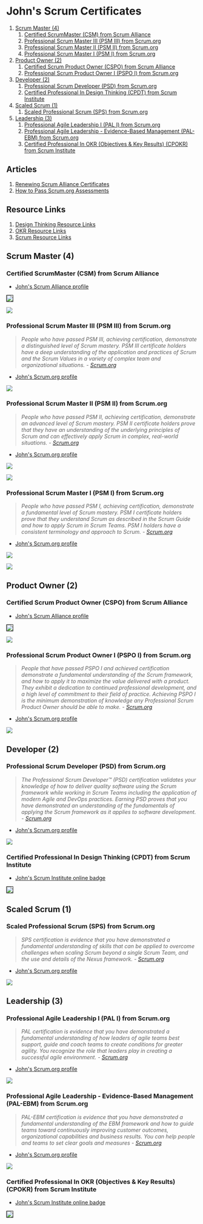 # John's Scrum Certificates

1. [Scrum Master (4)](#scrum-master-4)
	1. [Certified ScrumMaster (CSM) from Scrum Alliance](#certified-scrummaster-csm-from-scrum-alliance)
	1. [Professional Scrum Master III (PSM III) from Scrum.org](#professional-scrum-master-iii-psm-iii-from-scrumorg)
	1. [Professional Scrum Master II (PSM II) from Scrum.org](#professional-scrum-master-ii-psm-ii-from-scrumorg)
	1. [Professional Scrum Master I (PSM I) from Scrum.org](#professional-scrum-master-i-psm-i-from-scrumorg)
1. [Product Owner (2)](#product-owner-2)
	1. [Certified Scrum Product Owner (CSPO) from Scrum Alliance](#certified-scrum-product-owner-cspo-from-scrum-alliance)
	1. [Professional Scrum Product Owner I (PSPO I) from Scrum.org](#professional-scrum-product-owner-i-pspo-i-from-scrumorg)
1. [Developer (2)](#developer-2)
    1. [Professional Scrum Developer (PSD) from Scrum.org](#professional-scrum-developer-psd-from-scrumorg)
    1. [Certified Professional In Design Thinking (CPDT) from Scrum Institute](#certified-professional-in-design-thinking-cpdt-from-scrum-institute)
1. [Scaled Scrum (1)](#scaled-scrum-1)
	1. [Scaled Professional Scrum (SPS) from Scrum.org](#scaled-professional-scrum-sps-from-scrumorg)
1. [Leadership (3)](#leadership-3)
	1. [Professional Agile Leadership I (PAL I) from Scrum.org](#professional-agile-leadership-i-pal-i-from-scrumorg)
    1. [Professional Agile Leadership - Evidence-Based Management (PAL-EBM) from Scrum.org](#professional-agile-leadership-evidence-based-management-pal-ebm-from-scrumorg)
	1. [Certified Professional In OKR (Objectives & Key Results) (CPOKR) from Scrum Institute](#certified-professional-in-okr-objectives-key-results-cpokr-from-scrum-institute)

## Articles

1. [Renewing Scrum Alliance Certificates](../scrum_scrumalliance-renewal)
1. [How to Pass Scrum.org Assessments](../scrum_how-to-pass-scrum-org-assessments)

## Resource Links

1. [Design Thinking Resource Links](../design-thinking_resource-links)
1. [OKR Resource Links](../okr_resource-links)
1. [Scrum Resource Links](../scrum_resource-links)

## Scrum Master (4)

### Certified ScrumMaster (CSM) from Scrum Alliance

* [John's Scrum Alliance profile](https://www.scrumalliance.org/community/profile/jwang96)

<img src="../cert_scrum_scrum-master_scrumalliance_certified-scrum-master--csm_2025-09-04.png" style="border:1px solid #000000" />

![](cert_scrum_scrum-master_scrumalliance_certified-scrum-master--csm_2012-12-14_trim.png)

### Professional Scrum Master III (PSM III) from Scrum.org

> *People who have passed PSM III, achieving certification, demonstrate a distinguished level of Scrum mastery. PSM III certificate holders  have a deep understanding of the application and practices of Scrum and the Scrum Values in a variety of complex team and organizational situations. - [Scrum.org](https://www.scrum.org/professional-scrum-certifications/professional-scrum-master-assessments)*

* [John's Scrum.org profile](https://www.scrum.org/user/16066/)

![](cert_scrum_scrum-master_scrum-org_professional-scrum-master-iii--psm-iii_2012-12-29_2023-09-13.png)

### Professional Scrum Master II (PSM II) from Scrum.org

> *People who have passed PSM II, achieving certification, demonstrate an advanced level of Scrum mastery. PSM II certificate holders prove that they have an understanding of the underlying principles of Scrum and can effectively apply Scrum in complex, real-world situations. - [Scrum.org](https://www.scrum.org/professional-scrum-certifications/professional-scrum-master-assessments)*

* [John's Scrum.org profile](https://www.scrum.org/user/16066/)

![](cert_scrum_scrum-master_scrum-org_professional-scrum-master-ii--psm-ii_2012-12-29_2023-09-13.png)

![](cert_scrum_scrum-master_scrum-org_professional-scrum-master-ii--psm-ii_2012-12-29.png)

### Professional Scrum Master I (PSM I) from Scrum.org

> *People who have passed PSM I, achieving certification, demonstrate a fundamental level of Scrum mastery. PSM I certificate holders prove that they understand Scrum as described in the Scrum Guide and how to apply Scrum in Scrum Teams.  PSM I holders have a consistent terminology and approach to Scrum. - [Scrum.org](https://www.scrum.org/professional-scrum-certifications/professional-scrum-master-assessments)*

* [John's Scrum.org profile](https://www.scrum.org/user/16066/)

![](cert_scrum_scrum-master_scrum-org_professional-scrum-master-i--psm-i_2012-12-14_2023-09-13.png)

![](cert_scrum_scrum-master_scrum-org_professional-scrum-master-i--psm-i_2012-12-14.png)

## Product Owner (2)

### Certified Scrum Product Owner (CSPO) from Scrum Alliance

* [John's Scrum Alliance profile](https://www.scrumalliance.org/community/profile/jwang96)

<img src="../cert_scrum_product-owner_scrumalliance_certified-scrum-product-owner--cspo_2025-09-04.png" style="border:1px solid #000000" />

![](cert_scrum_product-owner_scrumalliance_certified-scrum-product-owner--cspo_2012-12-07_trim.png)

### Professional Scrum Product Owner I (PSPO I) from Scrum.org

> *People that have passed PSPO I and achieved certification demonstrate a fundamental understanding of the Scrum framework, and how to apply it to maximize the value delivered with a product. They exhibit a dedication to continued professional development, and a high level of commitment to their field of practice. Achieving PSPO I is the minimum demonstration of knowledge any Professional Scrum Product Owner should be able to make. - [Scrum.org](https://www.scrum.org/professional-scrum-product-owner-certifications)*

* [John's Scrum.org profile](https://www.scrum.org/user/16066/)

![](cert_scrum_product-owner_scrum-org_professional-scrum-product-owner-i--pspo-i_2023-09-14.png)

## Developer (2)

### Professional Scrum Developer (PSD) from Scrum.org

> *The Professional Scrum Developer™ (PSD) certification validates your knowledge of how to deliver quality software using the Scrum framework while working in Scrum Teams including the application of modern Agile and DevOps practices. Earning PSD proves that you have demonstrated an understanding of the fundamentals of applying the Scrum framework as it applies to software development. - [Scrum.org](https://www.scrum.org/assessments/professional-scrum-developer-certification)*

* [John's Scrum.org profile](https://www.scrum.org/user/16066/)

![](cert_scrum_developer_scrum-org_professional-scrum-developer-i--psd-i_2023-10-07.png)

### Certified Professional In Design Thinking (CPDT) from Scrum Institute

* [John's Scrum Institute online badge](https://www.scrum-institute.org/badges/34525810407940)

<img src="../cert_scrum_ux_scrum-institute_certified-professional-in-design-thinking--cpdt_2023-09-24_cert-34525810407940.png" style="border:1px solid #000000" />

## Scaled Scrum (1)

### Scaled Professional Scrum (SPS) from Scrum.org

> *SPS certification is evidence that you have demonstrated a fundamental understanding of skills that can be applied to overcome challenges when scaling Scrum beyond a single Scrum Team, and the use and details of the Nexus framework. - [Scrum.org](https://www.scrum.org/assessments/scaled-professional-scrum-certification)*

* [John's Scrum.org profile](https://www.scrum.org/user/16066/)

![](cert_scrum_scaled_scrum-org_scaled-professional-scrum--sps_2023-09-14.png)

## Leadership (3)

### Professional Agile Leadership I (PAL I) from Scrum.org

> *PAL certification is evidence that you have demonstrated a fundamental understanding of how leaders of agile teams best support, guide and coach teams to create conditions for greater agility. You recognize the role that leaders play in creating a successful agile environment. - [Scrum.org](https://www.scrum.org/assessments/scaled-professional-scrum-certification)*

* [John's Scrum.org profile](https://www.scrum.org/user/16066/)

![](cert_scrum_leadership_scrum-org_professional-agile-leadership-1--pal-1_2023-09-23.png)

### Professional Agile Leadership - Evidence-Based Management (PAL-EBM) from Scrum.org

> *PAL-EBM certification is evidence that you have demonstrated a fundamental understanding of the EBM framework and  how to guide teams toward continuously improving customer outcomes, organizational capabilities and business results. You can help people and teams to set clear goals and measures - [Scrum.org](https://www.scrum.org/assessments/scaled-professional-scrum-certification)*

* [John's Scrum.org profile](https://www.scrum.org/user/16066/)

![](cert_scrum_leadership_scrum-org_pal-evidence-based-management--pal-ebm_2023-09-24.png)

### Certified Professional In OKR (Objectives & Key Results) (CPOKR) from Scrum Institute

* [John's Scrum Institute online badge](https://www.scrum-institute.org/badges/34694795736577)

<img src="../cert_scrum_leadership_scrum-institute_certified-professional-in-okr--cpokr_2023-09-24_cert-34694795736577.png" style="border:1px solid #000000" />
